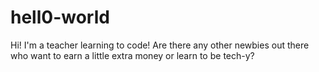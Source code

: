 # hell0-world
Hi! I'm a teacher learning to code!
Are there any other newbies out there who want to earn a little extra money or learn to be tech-y?
